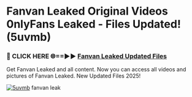 # Fanvan Leaked Original Videos 0nlyFans Leaked - Files Updated! (5uvmb)

<h3>🔴 CLICK HERE 🌐==►► <a href="https://tinyurl.com/ms9xzufz" rel="nofollow">Fanvan Leaked Updated Files</a></h3>

Get Fanvan Leaked and all content. Now you can access all videos and pictures of Fanvan Leaked. New Updated Files 2025!

[![5uvmb](https://i.imgur.com/PQ7UWWw.gif)](https://tinyurl.com/ms9xzufz)
fanvan leak